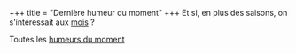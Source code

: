 +++
title = "Dernière humeur du moment"
+++
Et si, en plus des saisons, on s'intéressait aux [mois](../tags/les-mois/) ?

Toutes les [humeurs du moment](../thoughts/)